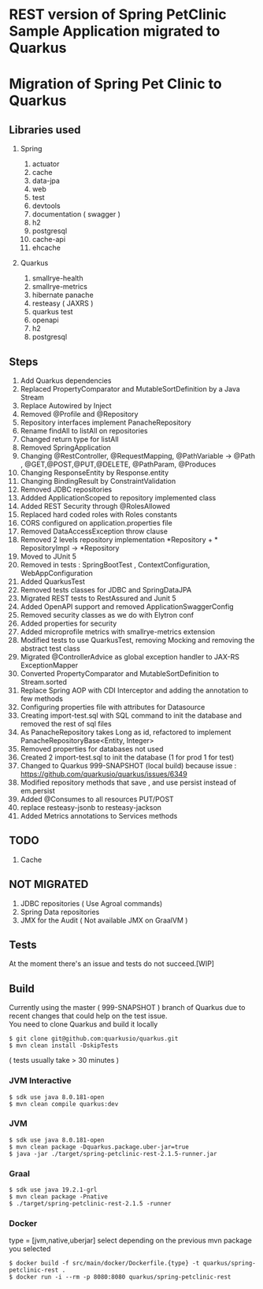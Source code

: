 # REST version of Spring PetClinic Sample Application migrated to Quarkus

# Migration of Spring Pet Clinic to Quarkus

## Libraries used

1. Spring
   1. actuator
   1. cache
   1. data-jpa
   1. web
   1. test
   1. devtools
   1. documentation ( swagger )
   1. h2
   1. postgresql
   1. cache-api
   1. ehcache
   
1. Quarkus
    1. smallrye-health
    1. smallrye-metrics
    1. hibernate panache
    1. resteasy ( JAXRS )
    1. quarkus test
    1. openapi
    1. h2
    1. postgresql 


## Steps

1. Add Quarkus dependencies
2. Replaced PropertyComparator and MutableSortDefinition by a Java Stream
3. Replace Autowired by Inject
4. Removed @Profile and @Repository
5. Repository interfaces implement PanacheRepository
6. Rename findAll to listAll on repositories
7. Changed return type for listAll
8. Removed SpringApplication
9. Changing @RestController, @RequestMapping, @PathVariable -> @Path , @GET,@POST,@PUT,@DELETE, @PathParam, @Produces
10. Changing ResponseEntity by Response.entity
11. Changing BindingResult by ConstraintValidation
12. Removed JDBC repositories
13. Addded ApplicationScoped to repository implemented class
14. Added REST Security through @RolesAllowed
15. Replaced hard coded roles with Roles constants
16. CORS configured on application.properties file
17. Removed DataAccessException throw clause
18. Removed 2 levels repository implementation *Repository + * RepositoryImpl -> *Repository
19. Moved to JUnit 5
20. Removed in tests : SpringBootTest , ContextConfiguration, WebAppConfiguration
21. Added QuarkusTest
22. Removed tests classes for JDBC and SpringDataJPA
23. Migrated REST tests to RestAssured and Junit 5
24. Added OpenAPI support and removed ApplicationSwaggerConfig
25. Removed security classes as we do with Elytron conf
26. Added properties for security
27. Added microprofile metrics with smallrye-metrics extension
28. Modified tests to use QuarkusTest, removing Mocking and removing the abstract test class
29. Migrated @ControllerAdvice as global exception handler to JAX-RS ExceptionMapper
30. Converted PropertyComparator and MutableSortDefinition to Stream.sorted
31. Replace Spring AOP with CDI Interceptor and adding the annotation to few methods
32. Configuring properties file with attributes for Datasource
33. Creating import-test.sql with SQL command to init the database and removed the rest of sql files
34. As PanacheRepository takes Long as id, refactored to implement PanacheRepositoryBase<Entity, Integer>
35. Removed properties for databases not used
36. Created 2 import-test.sql to init the database (1 for prod 1 for test)
37. Changed to Quarkus 999-SNAPSHOT (local build) because issue : https://github.com/quarkusio/quarkus/issues/6349
38. Modified repository methods that save , and use persist instead of em.persist
39. Added @Consumes to all resources PUT/POST
40. replace resteasy-jsonb to resteasy-jackson 
41. Added Metrics annotations to Services methods 

## TODO

1. Cache
  
## NOT MIGRATED

1. JDBC repositories ( Use Agroal commands)
2. Spring Data repositories
3. JMX for the Audit ( Not available JMX on GraalVM )

## Tests
At the moment there's an issue and tests do not succeed.[WIP]

## Build
Currently using the master ( 999-SNAPSHOT ) branch of Quarkus due to recent changes that could help on the test issue.  
You need to clone Quarkus and build it locally  
```
$ git clone git@github.com:quarkusio/quarkus.git
$ mvn clean install -DskipTests
```
( tests usually take > 30 minutes )
### JVM Interactive
```
$ sdk use java 8.0.181-open  
$ mvn clean compile quarkus:dev
```  
### JVM 
```
$ sdk use java 8.0.181-open  
$ mvn clean package -Dquarkus.package.uber-jar=true  
$ java -jar ./target/spring-petclinic-rest-2.1.5-runner.jar
```  
### Graal
```
$ sdk use java 19.2.1-grl  
$ mvn clean package -Pnative  
$ ./target/spring-petclinic-rest-2.1.5 -runner
```

### Docker
type = [jvm,native,uberjar] select depending on the previous mvn package you selected  
```
$ docker build -f src/main/docker/Dockerfile.{type} -t quarkus/spring-petclinic-rest .  
$ docker run -i --rm -p 8080:8080 quarkus/spring-petclinic-rest
```


